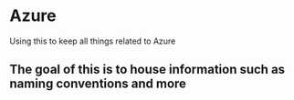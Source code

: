 # Azure
Using this to keep all things related to Azure

## The goal of this is to house information such as naming conventions and more
